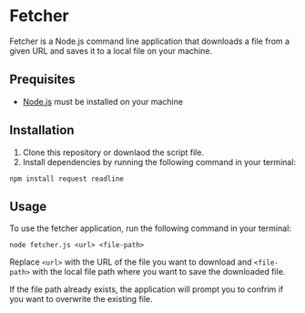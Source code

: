 # Fetcher

Fetcher is a Node.js command line application that downloads a file from a given URL and saves it to a local file on your machine.

## Prequisites

- [Node.js](http://nodejs.org) must be installed on your machine

## Installation

1. Clone this repository or downlaod the script file.
2. Install dependencies by running the following command in your terminal:

```
npm install request readline
```

## Usage

To use the fetcher application, run the following command in your terminal:

```
node fetcher.js <url> <file-path>
```

Replace `<url>` with the URL of the file you want to download and `<file-path>` with the local file path where you want to save the downloaded file.

If the file path already exists, the application will prompt you to confrim if you want to overwrite the existing file.
